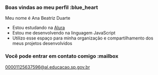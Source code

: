 ### Boas vindas ao meu perfil :blue_heart

Meu nome é Ana Beatriz Duarte

- Estou estudando na [Alura](https://www.alura.com.br)
- Estou me desenvolvendo na linguagem JavaScript
- Utilizo esse espaço para minha organização e compartilhamento dos meus projetos desenvolvidos

### Você pode entrar em contato comigo :mailbox

00001125637596@al.educacao.sp.gov.br
